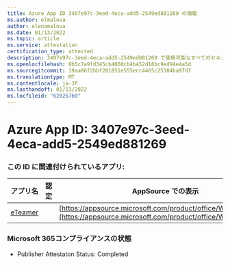```yaml
---
title: Azure App ID 3407e97c-3eed-4eca-add5-2549ed881269 の情報
ms.author: elmalova
author: elenamalova
ms.date: 01/13/2022
ms.topic: article
ms.service: attestation
certification_type: attested
description: 3407e97c-3eed-4eca-add5-2549ed881269 で使用可能なすべてのセキュリティおよびコンプライアンス情報。
ms.openlocfilehash: 0b5c7a9fd345cb4060cb4b452d18bc9ed94e4a5d
ms.sourcegitcommit: 19aa86f2bbf281851e555ecc4465c25384ba97d7
ms.translationtype: MT
ms.contentlocale: ja-JP
ms.lasthandoff: 01/13/2022
ms.locfileid: "62026760"
---
```

# <a name="azure-app-id-3407e97c-3eed-4eca-add5-2549ed881269"></a>Azure App ID: 3407e97c-3eed-4eca-add5-2549ed881269


### <a name="apps-associated-with-this-id"></a>この ID に関連付けられているアプリ:
| **アプリ名** | **認定** | **AppSource での表示** |
|--------------|---------------|-----------------------|
| [eTeamer](https://docs.microsoft.com/microsoft-365-app-certification/forward/WA200001621) |  | [https://appsource.microsoft.com/product/office/WA200001621](https://appsource.microsoft.com/product/office/WA200001621) |

### <a name="microsoft-365-app-compliance-status"></a>Microsoft 365コンプライアンスの状態
- Publisher Attestaton Status: Completed
